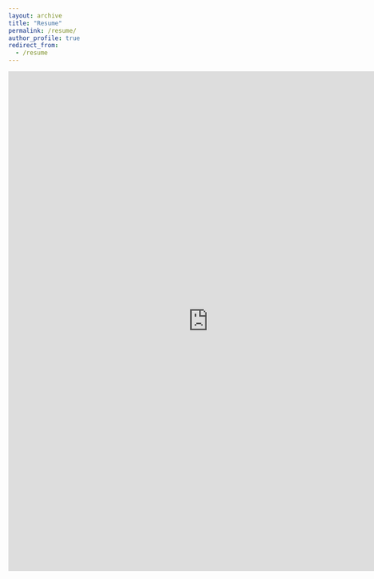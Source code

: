 ```yaml
---
layout: archive
title: "Resume"
permalink: /resume/
author_profile: true
redirect_from:
  - /resume
---
```



<iframe src="https://docs.google.com/viewer?url=https://github.com/AbdulAlkurdi/abdulalkurdi.github.io/raw/master/files/resume%2019.4%20short.pdf&embedded=true
" style="width:800px; height:1000px;" frameborder="0"></iframe>

